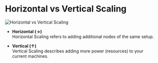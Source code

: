 # Horizontal vs Vertical Scaling
![Horizontal vs Vertical Scaling](https://www.google.com/url?sa=i&url=https%3A%2F%2Fwww.linkedin.com%2Fpulse%2Fhorizontal-vs-vertical-scaling-making-right-choice-your-kumar-sethi-gmq2c&psig=AOvVaw0TMtoP9ckbbiWaKjH25sWL&ust=1761874746349000&source=images&cd=vfe&opi=89978449&ved=0CBUQjRxqFwoTCMDBkJHlypADFQAAAAAdAAAAABAc)

- **Horizontal (→)**  
  Horizontal Scaling refers to adding additional nodes of the same setup.

- **Vertical (↑)**  
  Vertical Scaling describes adding more power (resources) to your current machines.
